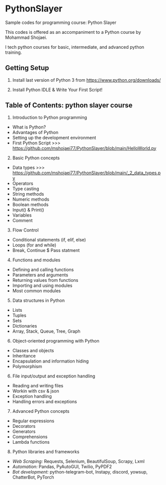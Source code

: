 # PythonSlayer
Sample codes for programming course: Python Slayer

This codes is offered as an accompaniment to a Python course by Mohammad Shojaei.

I tech python courses for basic, intermediate, and advanced python training.

Getting Setup
-------------

1) Install last version of Python 3 from https://www.python.org/downloads/

2) Install Python IDLE & Write Your First Script! 


Table of Contents: python slayer course
-------------
1. Introduction to Python programming
- What is Python?
- Advantages of Python
- Setting up the development environment
- First Python Script >>> https://github.com/mshojaei77/PythonSlayer/blob/main/HelloWorld.py

2. Basic Python concepts
- Data types >>> https://github.com/mshojaei77/PythonSlayer/blob/main/_2_data_types.py
- Operators
- Type casting
- String methods
- Numeric methods
- Boolean methods
- Input() & Print()
- Variables
- Comment

3. Flow Control
- Conditional statements (if, elif, else)
- Loops (for and while)
- Break, Continue $ Pass statment

4. Functions and modules
- Defining and calling functions
- Parameters and arguments
- Returning values from functions
- Importing and using modules
- Most common modules

5. Data structures in Python
- Lists
- Tuples
- Sets
- Dictionaries
- Array, Stack, Queue, Tree, Graph

6. Object-oriented programming with Python
- Classes and objects
- Inheritance
- Encapsulation and information hiding
- Polymorphism

6. File input/output and exception handling
- Reading and writing files
- Workin with csv & json
- Exception handling
- Handling errors and exceptions

7. Advanced Python concepts
- Regular expressions
- Decorators
- Generators
- Comprehensions
- Lambda functions

8. Python libraries and frameworks
- *Web Scraping:* Requests, Selenium, BeautifulSoup, Scrapy, Lxml
- *Automation:* Pandas, PyAutoGUI, Twilio, PyPDF2
- *Bot development:* python-telegram-bot, Instapy, discord, yowsup, ChatterBot, PyTorch

